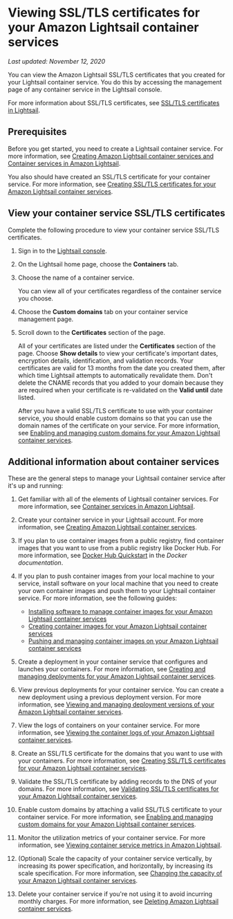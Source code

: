 # Viewing SSL/TLS certificates for your Amazon Lightsail container services<a name="amazon-lightsail-viewing-container-services-certificates"></a>

 *Last updated: November 12, 2020* 

You can view the Amazon Lightsail SSL/TLS certificates that you created for your Lightsail container service\. You do this by accessing the management page of any container service in the Lightsail console\.

For more information about SSL/TLS certificates, see [SSL/TLS certificates in Lightsail](understanding-tls-ssl-certificates-in-lightsail-https.md)\.

## Prerequisites<a name="viewing-container-service-certificates-prerequisites"></a>

Before you get started, you need to create a Lightsail container service\. For more information, see [Creating Amazon Lightsail container services and Container services in Amazon Lightsail](amazon-lightsail-creating-container-services.md)\.

You also should have created an SSL/TLS certificate for your container service\. For more information, see [Creating SSL/TLS certificates for your Amazon Lightsail container services](amazon-lightsail-creating-container-services-certificates.md)\.

## View your container service SSL/TLS certificates<a name="view-container-service-certificates"></a>

Complete the following procedure to view your container service SSL/TLS certificates\.

1. Sign in to the [Lightsail console](https://lightsail.aws.amazon.com/)\.

1. On the Lightsail home page, choose the **Containers** tab\.

1. Choose the name of a container service\.

   You can view all of your certificates regardless of the container service you choose\.

1. Choose the **Custom domains** tab on your container service management page\.

1. Scroll down to the **Certificates** section of the page\.

   All of your certificates are listed under the **Certificates** section of the page\. Choose **Show details** to view your certificate's important dates, encryption details, identification, and validation records\. Your certificates are valid for 13 months from the date you created them, after which time Lightsail attempts to automatically revalidate them\. Don't delete the CNAME records that you added to your domain because they are required when your certificate is re\-validated on the **Valid until** date listed\.

   After you have a valid SSL/TLS certificate to use with your container service, you should enable custom domains so that you can use the domain names of the certificate on your service\. For more information, see [Enabling and managing custom domains for your Amazon Lightsail container services](amazon-lightsail-enabling-container-services-custom-domains.md)\.

## Additional information about container services<a name="viewing-container-service-certificate-additional-info"></a>

These are the general steps to manage your Lightsail container service after it's up and running:

1. Get familiar with all of the elements of Lightsail container services\. For more information, see [Container services in Amazon Lightsail](amazon-lightsail-container-services.md)\.

1. Create your container service in your Lightsail account\. For more information, see [Creating Amazon Lightsail container services](amazon-lightsail-creating-container-services.md)\.

1. If you plan to use container images from a public registry, find container images that you want to use from a public registry like Docker Hub\. For more information, see [Docker Hub Quickstart](https://docs.docker.com/docker-hub/) in the *Docker documentation*\.

1. If you plan to push container images from your local machine to your service, install software on your local machine that you need to create your own container images and push them to your Lightsail container service\. For more information, see the following guides:
   + [Installing software to manage container images for your Amazon Lightsail container services](amazon-lightsail-install-software.md)
   + [Creating container images for your Amazon Lightsail container services](amazon-lightsail-creating-container-images.md)
   + [Pushing and managing container images on your Amazon Lightsail container services](amazon-lightsail-pushing-container-images.md)

1. Create a deployment in your container service that configures and launches your containers\. For more information, see [Creating and managing deployments for your Amazon Lightsail container services](amazon-lightsail-container-services-deployments.md)\.

1. View previous deployments for your container service\. You can create a new deployment using a previous deployment version\. For more information, see [Viewing and managing deployment versions of your Amazon Lightsail container services](amazon-lightsail-container-services-deployment-versions.md)\.

1. View the logs of containers on your container service\. For more information, see [Viewing the container logs of your Amazon Lightsail container services](amazon-lightsail-viewing-container-service-container-logs.md)\.

1. Create an SSL/TLS certificate for the domains that you want to use with your containers\. For more information, see [Creating SSL/TLS certificates for your Amazon Lightsail container services](amazon-lightsail-creating-container-services-certificates.md)\.

1. Validate the SSL/TLS certificate by adding records to the DNS of your domains\. For more information, see [Validating SSL/TLS certificates for your Amazon Lightsail container services](amazon-lightsail-validating-container-services-certificates.md)\.

1. Enable custom domains by attaching a valid SSL/TLS certificate to your container service\. For more information, see [Enabling and managing custom domains for your Amazon Lightsail container services](amazon-lightsail-enabling-container-services-custom-domains.md)\.

1. Monitor the utilization metrics of your container service\. For more information, see [Viewing container service metrics in Amazon Lightsail](amazon-lightsail-viewing-container-services-metrics.md)\.

1. \(Optional\) Scale the capacity of your container service vertically, by increasing its power specification, and horizontally, by increasing its scale specification\. For more information, see [Changing the capacity of your Amazon Lightsail container services](amazon-lightsail-changing-container-service-capacity.md)\.

1. Delete your container service if you're not using it to avoid incurring monthly charges\. For more information, see [Deleting Amazon Lightsail container services](amazon-lightsail-deleting-container-services.md)\.